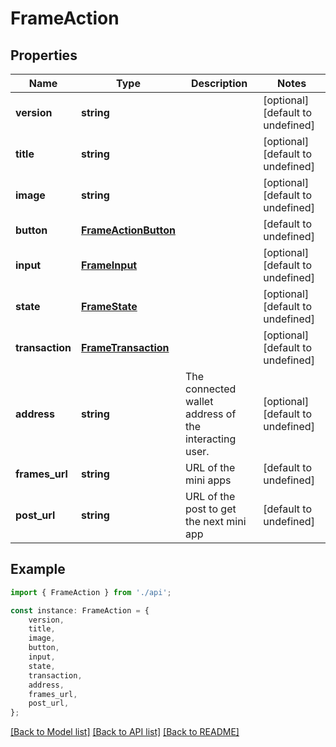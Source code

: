 # FrameAction


## Properties

Name | Type | Description | Notes
------------ | ------------- | ------------- | -------------
**version** | **string** |  | [optional] [default to undefined]
**title** | **string** |  | [optional] [default to undefined]
**image** | **string** |  | [optional] [default to undefined]
**button** | [**FrameActionButton**](FrameActionButton.md) |  | [default to undefined]
**input** | [**FrameInput**](FrameInput.md) |  | [optional] [default to undefined]
**state** | [**FrameState**](FrameState.md) |  | [optional] [default to undefined]
**transaction** | [**FrameTransaction**](FrameTransaction.md) |  | [optional] [default to undefined]
**address** | **string** | The connected wallet address of the interacting user. | [optional] [default to undefined]
**frames_url** | **string** | URL of the mini apps | [default to undefined]
**post_url** | **string** | URL of the post to get the next mini app | [default to undefined]

## Example

```typescript
import { FrameAction } from './api';

const instance: FrameAction = {
    version,
    title,
    image,
    button,
    input,
    state,
    transaction,
    address,
    frames_url,
    post_url,
};
```

[[Back to Model list]](../README.md#documentation-for-models) [[Back to API list]](../README.md#documentation-for-api-endpoints) [[Back to README]](../README.md)
